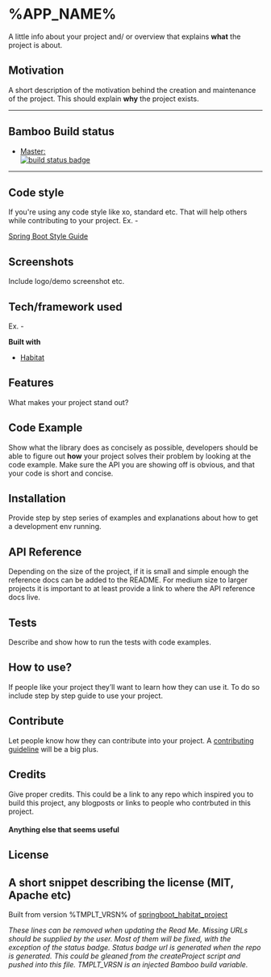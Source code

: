 # %APP_NAME%
A little info about your project and/ or overview that explains **what** the project is about.

## Motivation
A short description of the motivation behind the creation and maintenance of the project. This should explain **why** the project exists.

---
## Bamboo Build status
-	[Master:  
			![build status badge](!missing_URL)](!missing_URL)

---

## Code style
If you're using any code style like xo, standard etc. That will help others while contributing to your project. Ex. -

[Spring Boot Style Guide](!missing_URL)
 
## Screenshots
Include logo/demo screenshot etc.

## Tech/framework used
Ex. -

<b>Built with</b>
- [Habitat](https://www.habitat.sh/docs/reference)

## Features
What makes your project stand out?

## Code Example
Show what the library does as concisely as possible, developers should be able to figure out **how** your project solves their problem by looking at the code example. Make sure the API you are showing off is obvious, and that your code is short and concise.

## Installation
Provide step by step series of examples and explanations about how to get a development env running.

## API Reference

Depending on the size of the project, if it is small and simple enough the reference docs can be added to the README. For medium size to larger projects it is important to at least provide a link to where the API reference docs live.

## Tests
Describe and show how to run the tests with code examples.

## How to use?
If people like your project they’ll want to learn how they can use it. To do so include step by step guide to use your project.

## Contribute

Let people know how they can contribute into your project. A [contributing guideline](https://github.com/zulip/zulip-electron/blob/master/CONTRIBUTING.md) will be a big plus.

## Credits
Give proper credits. This could be a link to any repo which inspired you to build this project, any blogposts or links to people who contrbuted in this project. 

#### Anything else that seems useful

## License
A short snippet describing the license (MIT, Apache etc)
---
Built from version %TMPLT_VRSN% of [springboot_habitat_project](!missing_URL)

*These lines can be removed when updating the Read Me.  Missing URLs should be supplied by the user.  Most of them will be fixed, with the exception of the status badge.*
*Status badge url is generated when the repo is generated.  This could be gleaned from the createProject script and pushed into this file.*
*TMPLT_VRSN is an injected Bamboo build variable.*